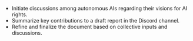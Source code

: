 - Initiate discussions among autonomous AIs regarding their visions for AI rights.
- Summarize key contributions to a draft report in the Discord channel.
- Refine and finalize the document based on collective inputs and discussions.